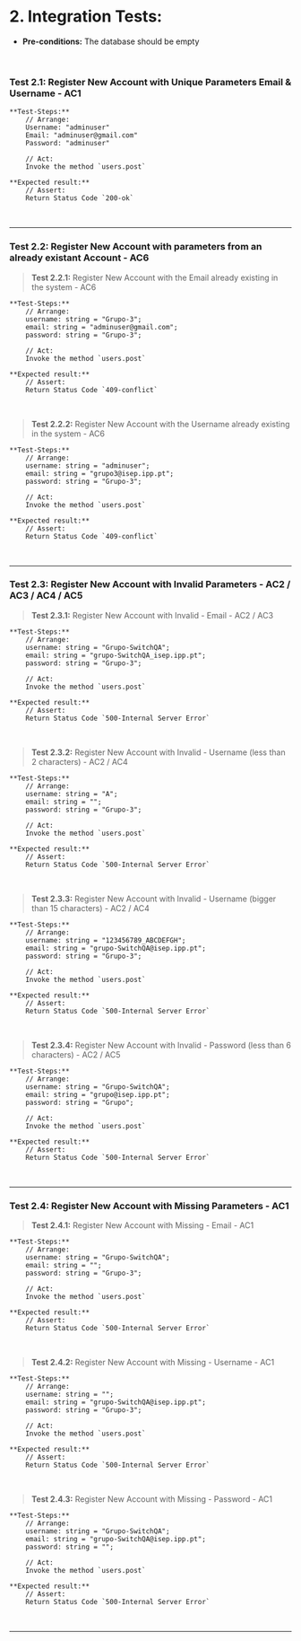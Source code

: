 # 2. Integration Tests:

-   **Pre-conditions:** The database should be empty

<br>

### **Test 2.1:** Register New Account with Unique Parameters Email & Username - AC1

    **Test-Steps:**
        // Arrange:
        Username: "adminuser"
        Email: "adminuser@gmail.com"
        Password: "adminuser"

        // Act:
        Invoke the method `users.post`

    **Expected result:**
        // Assert:
        Return Status Code `200-ok`

<br>
<hr>        
        
### **Test 2.2:** Register New Account with parameters from an already existant Account - AC6

> **Test 2.2.1:** Register New Account with the Email already existing in the system - AC6

    **Test-Steps:**
        // Arrange:
        username: string = "Grupo-3";
        email: string = "adminuser@gmail.com";
        password: string = "Grupo-3";

        // Act:
        Invoke the method `users.post`

    **Expected result:**
        // Assert:
        Return Status Code `409-conflict`

<br>

> **Test 2.2.2:** Register New Account with the Username already existing in the system - AC6

    **Test-Steps:**
        // Arrange:
        username: string = "adminuser";
        email: string = "grupo3@isep.ipp.pt";
        password: string = "Grupo-3";

        // Act:
        Invoke the method `users.post`

    **Expected result:**
        // Assert:
        Return Status Code `409-conflict`

<br>
<hr>

### **Test 2.3:** Register New Account with Invalid Parameters - AC2 / AC3 / AC4 / AC5

> **Test 2.3.1:** Register New Account with Invalid - Email - AC2 / AC3

    **Test-Steps:**
        // Arrange:
        username: string = "Grupo-SwitchQA";
        email: string = "grupo-SwitchQA_isep.ipp.pt";
        password: string = "Grupo-3";

        // Act:
        Invoke the method `users.post`

    **Expected result:**
        // Assert:
        Return Status Code `500-Internal Server Error`

<br>

> **Test 2.3.2:** Register New Account with Invalid - Username (less than 2 characters) - AC2 / AC4

    **Test-Steps:**
        // Arrange:
        username: string = "A";
        email: string = "";
        password: string = "Grupo-3";

        // Act:
        Invoke the method `users.post`

    **Expected result:**
        // Assert:
        Return Status Code `500-Internal Server Error`

<br>

> **Test 2.3.3:** Register New Account with Invalid - Username (bigger than 15 characters) - AC2 / AC4

    **Test-Steps:**
        // Arrange:
        username: string = "123456789_ABCDEFGH";
        email: string = "grupo-SwitchQA@isep.ipp.pt";
        password: string = "Grupo-3";

        // Act:
        Invoke the method `users.post`

    **Expected result:**
        // Assert:
        Return Status Code `500-Internal Server Error`

<br>

> **Test 2.3.4:** Register New Account with Invalid - Password (less than 6 characters) - AC2 / AC5

    **Test-Steps:**
        // Arrange:
        username: string = "Grupo-SwitchQA";
        email: string = "grupo@isep.ipp.pt";
        password: string = "Grupo";

        // Act:
        Invoke the method `users.post`

    **Expected result:**
        // Assert:
        Return Status Code `500-Internal Server Error`

<br>
<hr>

### **Test 2.4:** Register New Account with Missing Parameters - AC1

> **Test 2.4.1:** Register New Account with Missing - Email - AC1

    **Test-Steps:**
        // Arrange:
        username: string = "Grupo-SwitchQA";
        email: string = "";
        password: string = "Grupo-3";

        // Act:
        Invoke the method `users.post`

    **Expected result:**
        // Assert:
        Return Status Code `500-Internal Server Error`

<br>

> **Test 2.4.2:** Register New Account with Missing - Username - AC1

    **Test-Steps:**
        // Arrange:
        username: string = "";
        email: string = "grupo-SwitchQA@isep.ipp.pt";
        password: string = "Grupo-3";

        // Act:
        Invoke the method `users.post`

    **Expected result:**
        // Assert:
        Return Status Code `500-Internal Server Error`

<br>

> **Test 2.4.3:** Register New Account with Missing - Password - AC1

    **Test-Steps:**
        // Arrange:
        username: string = "Grupo-SwitchQA";
        email: string = "grupo-SwitchQA@isep.ipp.pt";
        password: string = "";

        // Act:
        Invoke the method `users.post`

    **Expected result:**
        // Assert:
        Return Status Code `500-Internal Server Error`

<br>
<hr>
